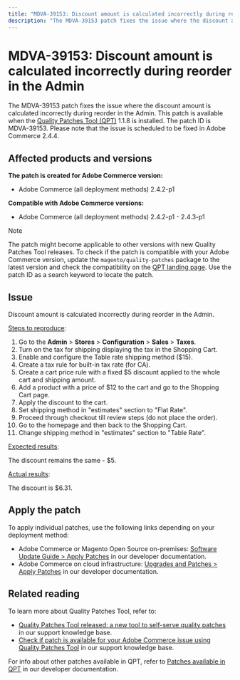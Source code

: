 ```yaml
---
title: "MDVA-39153: Discount amount is calculated incorrectly during reorder in the Admin"
description: "The MDVA-39153 patch fixes the issue where the discount amount is calculated incorrectly during reorder in the Admin. This patch is available when the [Quality Patches Tool (QPT)](/help/announcements/adobe-commerce-announcements/magento-quality-patches-released-new-tool-to-self-serve-quality-patches.md) 1.1.8 is installed. The patch ID is MDVA-39153. Please note that the issue is scheduled to be fixed in Adobe Commerce 2.4.4."
---
```


# MDVA-39153: Discount amount is calculated incorrectly during reorder in the Admin

The MDVA-39153 patch fixes the issue where the discount amount is calculated incorrectly during reorder in the Admin. This patch is available when the [Quality Patches Tool (QPT)](/help/announcements/adobe-commerce-announcements/magento-quality-patches-released-new-tool-to-self-serve-quality-patches.md) 1.1.8 is installed. The patch ID is MDVA-39153. Please note that the issue is scheduled to be fixed in Adobe Commerce 2.4.4.

## Affected products and versions

**The patch is created for Adobe Commerce version:**

* Adobe Commerce (all deployment methods) 2.4.2-p1

**Compatible with Adobe Commerce versions:**

* Adobe Commerce (all deployment methods) 2.4.2-p1 - 2.4.3-p1

>[!NOTE]
>
>The patch might become applicable to other versions with new Quality Patches Tool releases. To check if the patch is compatible with your Adobe Commerce version, update the `magento/quality-patches` package to the latest version and check the compatibility on the [QPT landing page](https://devdocs.magento.com/quality-patches/tool.html#patch-grid). Use the patch ID as a search keyword to locate the patch.

## Issue

Discount amount is calculated incorrectly during reorder in the Admin.

<u>Steps to reproduce</u>:

1. Go to the **Admin** > **Stores** > **Configuration** > **Sales** > **Taxes**.
1. Turn on the tax for shipping displaying the tax in the Shopping Cart.
1. Enable and configure the Table rate shipping method ($15).
1. Create a tax rule for built-in tax rate (for CA).
1. Create a cart price rule with a fixed $5 discount applied to the whole cart and shipping amount.
1. Add a product with a price of $12 to the cart and go to the Shopping Cart page.
1. Apply the discount to the cart.
1. Set shipping method in "estimates" section to "Flat Rate".
1. Proceed through checkout till review steps (do not place the order).
1. Go to the homepage and then back to the Shopping Cart.
1. Change shipping method in "estimates" section to "Table Rate".

<u>Expected results</u>:

The discount remains the same - $5.

<u>Actual results</u>:

The discount is $6.31.

## Apply the patch

To apply individual patches, use the following links depending on your deployment method:

* Adobe Commerce or Magento Open Source on-premises: [Software Update Guide > Apply Patches](https://devdocs.magento.com/guides/v2.4/comp-mgr/patching/mqp.html) in our developer documentation.
* Adobe Commerce on cloud infrastructure: [Upgrades and Patches > Apply Patches](https://devdocs.magento.com/cloud/project/project-patch.html) in our developer documentation.

## Related reading

To learn more about Quality Patches Tool, refer to:

* [Quality Patches Tool released: a new tool to self-serve quality patches](/help/announcements/adobe-commerce-announcements/magento-quality-patches-released-new-tool-to-self-serve-quality-patches.md) in our support knowledge base.
* [Check if patch is available for your Adobe Commerce issue using Quality Patches Tool](https://support.magento.com/hc/en-us/articles/360047125252) in our support knowledge base.

For info about other patches available in QPT, refer to [Patches available in QPT](https://devdocs.magento.com/quality-patches/tool.html#patch-grid) in our developer documentation.
